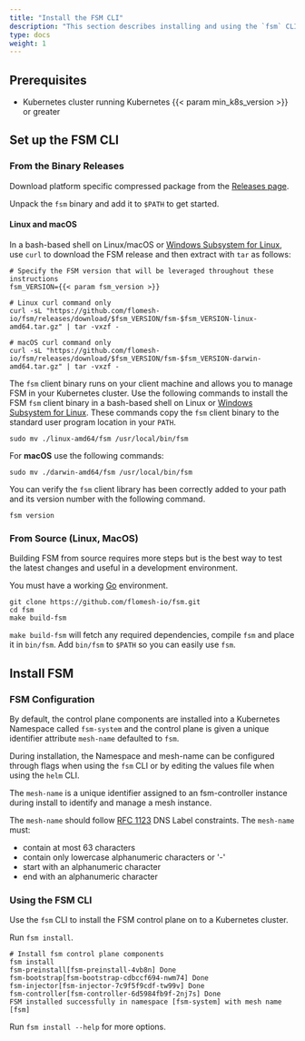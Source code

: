 ```yaml
---
title: "Install the FSM CLI"
description: "This section describes installing and using the `fsm` CLI."
type: docs
weight: 1
---
```


## Prerequisites

- Kubernetes cluster running Kubernetes {{< param min_k8s_version >}} or greater

## Set up the FSM CLI

### From the Binary Releases

Download platform specific compressed package from the [Releases page](https://github.com/flomesh-io/fsm/releases).

Unpack the `fsm` binary and add it to `$PATH` to get started.

#### Linux and macOS

In a bash-based shell on Linux/macOS or [Windows Subsystem for Linux](https://docs.microsoft.com/windows/wsl/about), use `curl` to download the FSM release and then extract with `tar` as follows:

```console
# Specify the FSM version that will be leveraged throughout these instructions
fsm_VERSION={{< param fsm_version >}}

# Linux curl command only
curl -sL "https://github.com/flomesh-io/fsm/releases/download/$fsm_VERSION/fsm-$fsm_VERSION-linux-amd64.tar.gz" | tar -vxzf -

# macOS curl command only
curl -sL "https://github.com/flomesh-io/fsm/releases/download/$fsm_VERSION/fsm-$fsm_VERSION-darwin-amd64.tar.gz" | tar -vxzf -
```

The `fsm` client binary runs on your client machine and allows you to manage FSM in your Kubernetes cluster. Use the following commands to install the FSM `fsm` client binary in a bash-based shell on Linux or [Windows Subsystem for Linux](https://docs.microsoft.com/windows/wsl/about). These commands copy the `fsm` client binary to the standard user program location in your `PATH`.

```console
sudo mv ./linux-amd64/fsm /usr/local/bin/fsm
```

For **macOS** use the following commands:

```console
sudo mv ./darwin-amd64/fsm /usr/local/bin/fsm
```

You can verify the `fsm` client library has been correctly added to your path and its version number with the following command.

```console
fsm version
```

### From Source (Linux, MacOS)

Building FSM from source requires more steps but is the best way to test the latest changes and useful in a development environment.

You must have a working [Go](https://golang.org/doc/install) environment.

```console
git clone https://github.com/flomesh-io/fsm.git
cd fsm
make build-fsm
```

`make build-fsm` will fetch any required dependencies, compile `fsm` and place it in `bin/fsm`. Add `bin/fsm` to `$PATH` so you can easily use `fsm`.

## Install FSM

### FSM Configuration

By default, the control plane components are installed into a Kubernetes Namespace called `fsm-system` and the control plane is given a unique identifier attribute `mesh-name` defaulted to `fsm`.

During installation, the Namespace and mesh-name can be configured through flags when using the `fsm` CLI or by editing the values file when using the `helm` CLI.

The `mesh-name` is a unique identifier assigned to an fsm-controller instance during install to identify and manage a mesh instance.

The `mesh-name` should follow [RFC 1123](https://tools.ietf.org/html/rfc1123) DNS Label constraints. The `mesh-name` must:

- contain at most 63 characters
- contain only lowercase alphanumeric characters or '-'
- start with an alphanumeric character
- end with an alphanumeric character

### Using the FSM CLI

Use the `fsm` CLI to install the FSM control plane on to a Kubernetes cluster.

Run `fsm install`.

```console
# Install fsm control plane components
fsm install                                                                    
fsm-preinstall[fsm-preinstall-4vb8n] Done
fsm-bootstrap[fsm-bootstrap-cdbccf694-nwm74] Done
fsm-injector[fsm-injector-7c9f5f9cdf-tw99v] Done
fsm-controller[fsm-controller-6d5984fb9f-2nj7s] Done
FSM installed successfully in namespace [fsm-system] with mesh name [fsm]
```

Run `fsm install --help` for more options.
